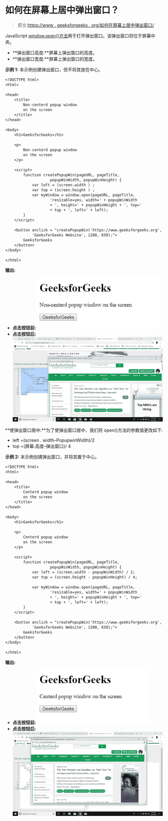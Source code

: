 # 如何在屏幕上居中弹出窗口？

> 原文:[https://www . geeksforgeeks . org/如何在屏幕上居中弹出窗口/](https://www.geeksforgeeks.org/how-to-center-a-popup-window-on-screen/)

JavaScript [window.open()方法](https://www.geeksforgeeks.org/javascript-window-open-window-close-method/)用于打开弹出窗口。该弹出窗口将位于屏幕中央。

*   **弹出窗口高度:**屏幕上弹出窗口的高度。
*   **弹出窗口宽度:**屏幕上弹出窗口的宽度。

**示例 1:** 本示例创建弹出窗口，但不将其放在中心。

```
<!DOCTYPE html>
<html>

<head>  
    <title>  
        Non-centerd popup window
        on the screen
    </title> 
</head>

<body>
    <h1>GeeksforGeeks</h1>

    <p>
        Non-centerd popup window
        on the screen
    </p>

    <script>
        function createPopupWin(pageURL, pageTitle,
                    popupWinWidth, popupWinHeight) {
            var left = (screen.width ) ;
            var top = (screen.height ) ;
            var myWindow = window.open(pageURL, pageTitle, 
                    'resizable=yes, width=' + popupWinWidth
                    + ', height=' + popupWinHeight + ', top='
                    + top + ', left=' + left);
        }
    </script>

    <button onclick = "createPopupWin('https://www.geeksforgeeks.org',
            'GeeksforGeeks Website', 1200, 650);">
        GeeksforGeeks
    </button>
</body>

</html>
```

**输出:**

*   **点击按钮前:**
    ![](img/437d55040681c40e3936e6a409a93642.png)
*   **点击按钮后:**
    ![](img/2721980e12ec147162d8b5bc38a11660.png)

**使弹出窗口居中:**为了使弹出窗口居中，我们将 open()方法的参数值更改如下:

*   left =(screen . width–PopupwinWidth)/2
*   top =(屏幕.高度–弹出窗口)/ 4

**示例 2:** 本示例创建弹出窗口，并将其置于中心。

```
<!DOCTYPE html>
<html>

<head>  
    <title>  
        Centerd popup window
        on the screen
    </title> 
</head>

<body>
    <h1>GeeksforGeeks</h1>

    <p>
        Centerd popup window
        on the screen
    </p>

    <script>
        function createPopupWin(pageURL, pageTitle,
                    popupWinWidth, popupWinHeight) {
            var left = (screen.width - popupWinWidth) / 2;
            var top = (screen.height - popupWinHeight) / 4;

            var myWindow = window.open(pageURL, pageTitle, 
                    'resizable=yes, width=' + popupWinWidth
                    + ', height=' + popupWinHeight + ', top='
                    + top + ', left=' + left);
        }
    </script>

    <button onclick = "createPopupWin('https://www.geeksforgeeks.org',
            'GeeksforGeeks Website', 1200, 650);">
        GeeksforGeeks
    </button>
</body>

</html>
```

**输出:**

*   **点击按钮前:**
    ![](img/fb65c7819355a5565ca859f032dae423.png)
*   **点击按钮后:**
    ![](img/d3352187eaba3171baacef24231d2f60.png)